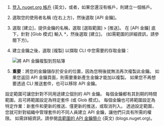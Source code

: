 1. [登入 nuget.org 帳戶](https://www.nuget.org/users/account/LogOn?returnUrl=%2F) \(英文\)，或者，如果您還沒有帳戶，則建立一個帳戶。

1. 選取您的使用者名稱 (在右上方)，然後選取 [API 金鑰]。

1. 選取 [建立]，提供金鑰的名稱，選取 [選取範圍] > [推送]。 在 [API 金鑰] 底下，針對 [Glob 模式] 輸入 *，然後選取 [建立]。 (如需範圍的詳細資訊，請參閱下方)。

1. 建立金鑰之後，選取 [複製] 以擷取 CLI 中您需要的存取金鑰：

    ![將 API 金鑰複製到剪貼簿](../media/QS_Create-02-APIKey.png)

1. **重要**：將您的金鑰儲存於安全的位置，因為您稍後就無法再次複製此金鑰。 如果您返回 API 金鑰頁面，則需要重新產生金鑰才能加以複製。 如果您不再想要透過 CLI 推送套件，也可以移除 API 金鑰。

設定範圍可讓您針對不同用途建立個別的 API 金鑰。 每個金鑰都有其到期的時間範圍，且可將範圍設定為特定套件 (或 Glob 模式)。 每個金鑰也可將範圍設定為特定作業：新套件和更新的推送、僅更新的推送，或取消列入。 透過設定範圍，您就可針對組織中管理套件的不同人員建立 API 金鑰，讓他們只具有所需的權限。 如需詳細資訊，請參閱[具範圍的 API 金鑰簡介](https://blog.nuget.org/20170202/introducing-scoped-api-keys.html) \(英文\) (blogs.nuget.org)。